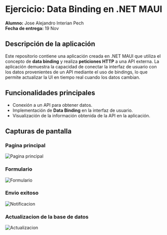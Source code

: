 # Ejercicio: Data Binding en .NET MAUI

**Alumno:** Jose Alejandro Interian Pech  
**Fecha de entrega:** 19 Nov  

## Descripción de la aplicación

Este repositorio contiene una aplicación creada en .NET MAUI que utiliza el concepto de **data binding** y realiza **peticiones HTTP** a una API externa. 
La aplicación demuestra la capacidad de conectar la interfaz de usuario con los datos provenientes de un API mediante el uso de bindings, 
lo que permite actualizar la UI en tiempo real cuando los datos cambian.

## Funcionalidades principales

- Conexión a un API para obtener datos.
- Implementación de **Data Binding** en la interfaz de usuario.
- Visualización de la información obtenida de la API en la aplicación.

## Capturas de pantalla

### Pagina principal
![Pagina principal](https://drive.google.com/uc?export=view&id=1Mm9Zh1Owox_Fj7xiXIW1Ecfqh-Ih1Wxl)

### Formulario
![Formulario](https://drive.google.com/uc?export=view&id=1_w6EQGFa-ZVYQj2EqiZz8xpJk5Aqk5Mh)

### Envio exitoso
![Notificacion](https://drive.google.com/uc?export=view&id=1YT4ApGD4BmmBntbnHq2bg6Z26O7kQgls)

### Actualizacion de la base de datos
![Actualizacion](https://drive.google.com/uc?export=view&id=1TcNuDLns9C3CjyUPoL18-r_VeI8ZHj5a)

